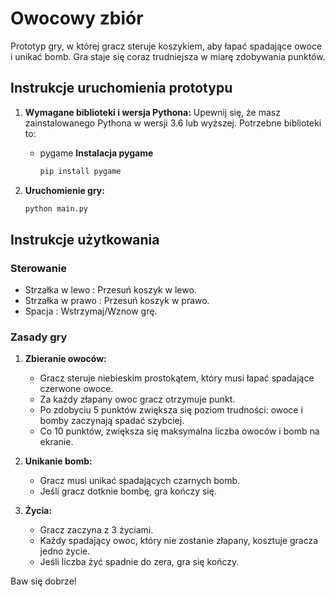 # Owocowy zbiór

Prototyp gry, w której gracz steruje koszykiem, aby łapać spadające owoce i unikać bomb. Gra staje się coraz trudniejsza w miarę zdobywania punktów.

## Instrukcje uruchomienia prototypu

1. **Wymagane biblioteki i wersja Pythona:**
    Upewnij się, że masz zainstalowanego Pythona w wersji 3.6 lub wyższej.
    Potrzebne biblioteki to:
   - pygame
    **Instalacja pygame**
     ```bash
     pip install pygame
     ```

3. **Uruchomienie gry:**
    ```bash
    python main.py
    ```

## Instrukcje użytkowania

### Sterowanie

- Strzałka w lewo : Przesuń koszyk w lewo.
- Strzałka w prawo : Przesuń koszyk w prawo.
- Spacja : Wstrzymaj/Wznow grę.

### Zasady gry

1. **Zbieranie owoców:** 
   - Gracz steruje niebieskim prostokątem, który musi łapać spadające czerwone owoce.
   - Za każdy złapany owoc gracz otrzymuje punkt.
   - Po zdobyciu 5 punktów zwiększa się poziom trudności: owoce i bomby zaczynają spadać szybciej.
   - Co 10 punktów, zwiększa się maksymalna liczba owoców i bomb na ekranie.

2. **Unikanie bomb:**
   - Gracz musi unikać spadających czarnych bomb.
   - Jeśli gracz dotknie bombę, gra kończy się.

3. **Życia:**
   - Gracz zaczyna z 3 życiami.
   - Każdy spadający owoc, który nie zostanie złapany, kosztuje gracza jedno życie.
   - Jeśli liczba żyć spadnie do zera, gra się kończy.

Baw się dobrze!
